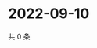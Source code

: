 # 2022-09-10

共 0 条

<!-- BEGIN WEIBO -->
<!-- 最后更新时间 Sat Sep 10 2022 01:24:41 GMT+0800 (China Standard Time) -->

<!-- END WEIBO -->

